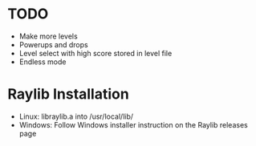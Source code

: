 # TODO
* Make more levels
* Powerups and drops
* Level select with high score stored in level file
* Endless mode

# Raylib Installation
* Linux: libraylib.a into /usr/local/lib/
* Windows: Follow Windows installer instruction on the Raylib releases page
